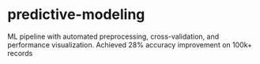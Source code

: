 # predictive-modeling
ML pipeline with automated preprocessing, cross-validation, and performance visualization. Achieved 28% accuracy improvement on 100k+ records

